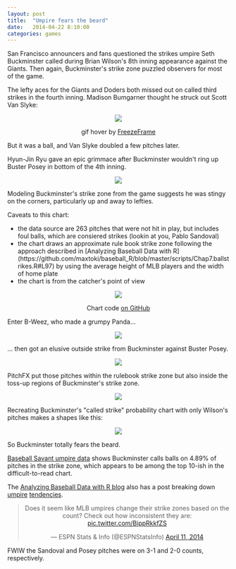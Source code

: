 ```yaml
---
layout: post
title:  "Umpire fears the beard"
date:   2014-04-22 8:10:00
categories: games
---
```


San Francisco announcers and fans questioned the strikes umpire Seth Buckminster called during Brian Wilson's 8th inning appearance against the Giants. Then again, Buckminster's strike zone puzzled observers for most of the game.

The lefty aces for the Giants and Doders both missed out on called third strikes in the fourth inning. Madison Bumgarner thought he struck out Scott Van Slyke:

<div align="center">
    <img class="freezeframe" src="http://isbrianwilsonraging.com/post-assets/2014-04-22-strike-zone/bum.gif"/>
    <p class="caption">gif hover by <a href="http://freezeframe.chrisantonellis.com">FreezeFrame</a></p>
</div>

But it was a ball, and Van Slyke doubled a few pitches later.

Hyun-Jin Ryu gave an epic grimmace after Buckminster wouldn't ring up Buster Posey in bottom of the 4th inning.

<div align="center">
    <img class="freezeframe" src="http://isbrianwilsonraging.com/post-assets/2014-04-22-strike-zone/ryu.gif"/>
</div>

Modeling Buckminster's strike zone from the game suggests he was stingy on the corners, particularly up and away to lefties.

Caveats to this chart:
<ul>
    <li>the data source are 263 pitches that were not hit in play, but includes foul balls, which are consiered strikes (lookin at you, Pablo Sandoval)</li>
    <li>the chart draws an approximate rule book strike zone following the approach described in [Analyzing Baseball Data with R](https://github.com/maxtoki/baseball_R/blob/master/scripts/Chap7.ballstrikes.R#L97) by using the average height of MLB players and the width of home plate</li>
    <li>the chart is from the catcher's point of view</li>
</ul>

<div align="center">
    <img class="freezeframe" src="http://isbrianwilsonraging.com/post-assets/2014-04-22-strike-zone/contour.png"/>
    <p><span class="caption">Chart code <a href="https://github.com/danhillreports/isbrianwilsonraging/tree/master/data/2014-04-22-strike-zone">on GitHub</a></span></p>
</div>

Enter B-Weez, who made a grumpy Panda...

<div align="center">
    <img class="freezeframe" src="http://isbrianwilsonraging.com/post-assets/2014-04-22-strike-zone/panda.gif"/>
</div>

... then got an elusive outside strike from Buckminster against Buster Posey.

<div align="center">
    <img class="freezeframe" src="http://isbrianwilsonraging.com/post-assets/2014-04-22-strike-zone/posey.gif"/>
</div>

PitchFX put those pitches within the rulebook strike zone but also inside the toss-up regions of Buckminster's strike zone.

<div align="center">
    <img class="freezeframe" src="http://isbrianwilsonraging.com/post-assets/2014-04-22-strike-zone/strikes.png"/>
</div>

Recreating Buckminster's "called strike" probability chart with only Wilson's pitches makes a shapes like this:

<div align="center">
    <img class="freezeframe" src="http://isbrianwilsonraging.com/post-assets/2014-04-22-strike-zone/contour-bweez.png"/>
</div>

So Buckminster totally fears the beard.

[Baseball Savant umpire data](http://baseballsavant.com/apps/umpires.php?sort=umpire_name&year=2014) shows Buckminster calls balls on 4.89% of pitches in the strike zone, which appears to be among the top 10-ish in the difficult-to-read chart.

The [Analyzing Baseball Data with R blog](http://baseballwithr.wordpress.com/2014/04/21/are-umpires-becoming-less-merciful/) also has a post breaking down [umpire](https://blog.smu.edu/research/2011/09/06/white-favoritism-by-major-league-umps-lowers-minority-pitcher-performance-pay/) [tendencies](http://fivethirtyeight.com/features/four-strikes-and-youre-out/).

<div align="center"><blockquote class="twitter-tweet" lang="en"><p>Does it seem like MLB umpires change their strike zones based on the count? Check out how inconsistent they are: <a href="http://t.co/BippRkkfZS">pic.twitter.com/BippRkkfZS</a></p>&mdash; ESPN Stats &amp; Info (@ESPNStatsInfo) <a href="https://twitter.com/ESPNStatsInfo/statuses/454759360623689728">April 11, 2014</a></blockquote>
<script async src="//platform.twitter.com/widgets.js" charset="utf-8"></script></div>

 FWIW the Sandoval and Posey pitches were on 3-1 and 2-0 counts, respectively.
